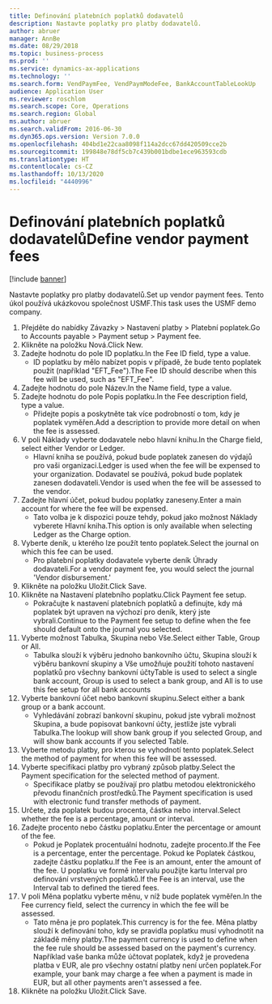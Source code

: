 ```yaml
---
title: Definování platebních poplatků dodavatelů
description: Nastavte poplatky pro platby dodavatelů.
author: abruer
manager: AnnBe
ms.date: 08/29/2018
ms.topic: business-process
ms.prod: ''
ms.service: dynamics-ax-applications
ms.technology: ''
ms.search.form: VendPaymFee, VendPaymModeFee, BankAccountTableLookUp
audience: Application User
ms.reviewer: roschlom
ms.search.scope: Core, Operations
ms.search.region: Global
ms.author: abruer
ms.search.validFrom: 2016-06-30
ms.dyn365.ops.version: Version 7.0.0
ms.openlocfilehash: 404bd1e22caa8098f114a2dcc67dd420509cce2b
ms.sourcegitcommit: 199848e78df5cb7c439b001bdbe1ece963593cdb
ms.translationtype: HT
ms.contentlocale: cs-CZ
ms.lasthandoff: 10/13/2020
ms.locfileid: "4440996"
---
```

# <a name="define-vendor-payment-fees"></a><span data-ttu-id="4241f-103">Definování platebních poplatků dodavatelů</span><span class="sxs-lookup"><span data-stu-id="4241f-103">Define vendor payment fees</span></span>

[!include [banner](../../includes/banner.md)]

<span data-ttu-id="4241f-104">Nastavte poplatky pro platby dodavatelů.</span><span class="sxs-lookup"><span data-stu-id="4241f-104">Set up vendor payment fees.</span></span> <span data-ttu-id="4241f-105">Tento úkol používá ukázkovou společnost USMF.</span><span class="sxs-lookup"><span data-stu-id="4241f-105">This task uses the USMF demo company.</span></span>

1. <span data-ttu-id="4241f-106">Přejděte do nabídky Závazky > Nastavení platby > Platební poplatek.</span><span class="sxs-lookup"><span data-stu-id="4241f-106">Go to Accounts payable > Payment setup > Payment fee.</span></span>
2. <span data-ttu-id="4241f-107">Klikněte na položku Nová.</span><span class="sxs-lookup"><span data-stu-id="4241f-107">Click New.</span></span>
3. <span data-ttu-id="4241f-108">Zadejte hodnotu do pole ID poplatku.</span><span class="sxs-lookup"><span data-stu-id="4241f-108">In the Fee ID field, type a value.</span></span>
    * <span data-ttu-id="4241f-109">ID poplatku by mělo nabízet popis v případě, že bude tento poplatek použit (například "EFT_Fee").</span><span class="sxs-lookup"><span data-stu-id="4241f-109">The Fee ID should describe when this fee will be used, such as "EFT_Fee".</span></span>  
4. <span data-ttu-id="4241f-110">Zadejte hodnotu do pole Název.</span><span class="sxs-lookup"><span data-stu-id="4241f-110">In the Name field, type a value.</span></span>
5. <span data-ttu-id="4241f-111">Zadejte hodnotu do pole Popis poplatku.</span><span class="sxs-lookup"><span data-stu-id="4241f-111">In the Fee description field, type a value.</span></span>
    * <span data-ttu-id="4241f-112">Přidejte popis a poskytněte tak více podrobností o tom, kdy je poplatek vyměřen.</span><span class="sxs-lookup"><span data-stu-id="4241f-112">Add a description to provide more detail on when the fee is assessed.</span></span>  
6. <span data-ttu-id="4241f-113">V poli Náklady vyberte dodavatele nebo hlavní knihu.</span><span class="sxs-lookup"><span data-stu-id="4241f-113">In the Charge field, select either Vendor or Ledger.</span></span>
    * <span data-ttu-id="4241f-114">Hlavní kniha se používá, pokud bude poplatek zanesen do výdajů pro vaši organizaci.</span><span class="sxs-lookup"><span data-stu-id="4241f-114">Ledger is used when the fee will be expensed to your organization.</span></span>  <span data-ttu-id="4241f-115">Dodavatel se používá, pokud bude poplatek zanesen dodavateli.</span><span class="sxs-lookup"><span data-stu-id="4241f-115">Vendor is used when the fee will be assessed to the vendor.</span></span>  
7. <span data-ttu-id="4241f-116">Zadejte hlavní účet, pokud budou poplatky zaneseny.</span><span class="sxs-lookup"><span data-stu-id="4241f-116">Enter a main account for where the fee will be expensed.</span></span>
    * <span data-ttu-id="4241f-117">Tato volba je k dispozici pouze tehdy, pokud jako možnost Náklady vyberete Hlavní kniha.</span><span class="sxs-lookup"><span data-stu-id="4241f-117">This option is only available when selecting Ledger as the Charge option.</span></span>  
8. <span data-ttu-id="4241f-118">Vyberte deník, u kterého lze použít tento poplatek.</span><span class="sxs-lookup"><span data-stu-id="4241f-118">Select the journal on which this fee can be used.</span></span> 
    * <span data-ttu-id="4241f-119">Pro platební poplatky dodavatele vyberte deník Úhrady dodavateli.</span><span class="sxs-lookup"><span data-stu-id="4241f-119">For a vendor payment fee, you would select the journal 'Vendor disbursement.'</span></span>  
9. <span data-ttu-id="4241f-120">Klikněte na položku Uložit.</span><span class="sxs-lookup"><span data-stu-id="4241f-120">Click Save.</span></span>
10. <span data-ttu-id="4241f-121">Klikněte na Nastavení platebního poplatku.</span><span class="sxs-lookup"><span data-stu-id="4241f-121">Click Payment fee setup.</span></span>
    * <span data-ttu-id="4241f-122">Pokračujte k nastavení platebních poplatků a definujte, kdy má poplatek být upraven na výchozí pro deník, který jste vybrali.</span><span class="sxs-lookup"><span data-stu-id="4241f-122">Continue to the Payment fee setup to define when the fee should default onto the journal you selected.</span></span>  
11. <span data-ttu-id="4241f-123">Vyberte možnost Tabulka, Skupina nebo Vše.</span><span class="sxs-lookup"><span data-stu-id="4241f-123">Select either Table, Group or All.</span></span>
    * <span data-ttu-id="4241f-124">Tabulka slouží k výběru jednoho bankovního účtu, Skupina slouží k výběru bankovní skupiny a Vše umožňuje použití tohoto nastavení poplatků pro všechny bankovní účty</span><span class="sxs-lookup"><span data-stu-id="4241f-124">Table is used to select a single bank account, Group is used to select a bank group, and All is to use this fee setup for all bank accounts</span></span>  
12. <span data-ttu-id="4241f-125">Vyberte bankovní účet nebo bankovní skupinu.</span><span class="sxs-lookup"><span data-stu-id="4241f-125">Select either a bank group or a bank account.</span></span>
    * <span data-ttu-id="4241f-126">Vyhledávání zobrazí bankovní skupinu, pokud jste vybrali možnost Skupina, a bude popisovat bankovní účty, jestliže jste vybrali Tabulka.</span><span class="sxs-lookup"><span data-stu-id="4241f-126">The lookup will show bank group if you selected Group, and will show bank accounts if you selected Table.</span></span>  
13. <span data-ttu-id="4241f-127">Vyberte metodu platby, pro kterou se vyhodnotí tento poplatek.</span><span class="sxs-lookup"><span data-stu-id="4241f-127">Select the method of payment for when this fee will be assessed.</span></span>
14. <span data-ttu-id="4241f-128">Vyberte specifikaci platby pro vybraný způsob platby.</span><span class="sxs-lookup"><span data-stu-id="4241f-128">Select the Payment specification for the selected method of payment.</span></span>
    * <span data-ttu-id="4241f-129">Specifikace platby se používají pro platbu metodou elektronického převodu finančních prostředků.</span><span class="sxs-lookup"><span data-stu-id="4241f-129">The Payment specification is used with electronic fund transfer methods of payment.</span></span>  
15. <span data-ttu-id="4241f-130">Určete, zda poplatek budou procenta, částka nebo interval.</span><span class="sxs-lookup"><span data-stu-id="4241f-130">Select whether the fee is a percentage, amount or interval.</span></span>
16. <span data-ttu-id="4241f-131">Zadejte procento nebo částku poplatku.</span><span class="sxs-lookup"><span data-stu-id="4241f-131">Enter the percentage or amount of the fee.</span></span>
    * <span data-ttu-id="4241f-132">Pokud je Poplatek procentuální hodnotu, zadejte procento.</span><span class="sxs-lookup"><span data-stu-id="4241f-132">If the Fee is a percentage, enter the percentage.</span></span> <span data-ttu-id="4241f-133">Pokud ke Poplatek částkou, zadejte částku poplatku.</span><span class="sxs-lookup"><span data-stu-id="4241f-133">If the Fee is an amount, enter the amount of the fee.</span></span> <span data-ttu-id="4241f-134">U poplatku ve formě intervalu použijte kartu Interval pro definování vrstvených poplatků.</span><span class="sxs-lookup"><span data-stu-id="4241f-134">If the Fee is an interval, use the Interval tab to defined the tiered fees.</span></span>  
17. <span data-ttu-id="4241f-135">V poli Měna poplatku vyberte měnu, v níž bude poplatek vyměřen.</span><span class="sxs-lookup"><span data-stu-id="4241f-135">In the Fee currency field, select the currency in which the fee will be assessed.</span></span>
    * <span data-ttu-id="4241f-136">Tato měna je pro poplatek.</span><span class="sxs-lookup"><span data-stu-id="4241f-136">This currency is for the fee.</span></span> <span data-ttu-id="4241f-137">Měna platby slouží k definování toho, kdy se pravidla poplatku musí vyhodnotit na základě měny platby.</span><span class="sxs-lookup"><span data-stu-id="4241f-137">The payment currency is used to define when the fee rule should be assessed based on the payment's currency.</span></span> <span data-ttu-id="4241f-138">Například vaše banka může účtovat poplatek, když je provedena platba v EUR, ale pro všechny ostatní platby není určen poplatek.</span><span class="sxs-lookup"><span data-stu-id="4241f-138">For example, your bank may charge a fee when a payment is made in EUR, but all other payments aren't assessed a fee.</span></span>  
18. <span data-ttu-id="4241f-139">Klikněte na položku Uložit.</span><span class="sxs-lookup"><span data-stu-id="4241f-139">Click Save.</span></span>

